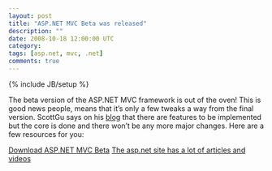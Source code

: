 ```yaml
---
layout: post
title: "ASP.NET MVC Beta was released"
description: ""
date: 2008-10-18 12:00:00 UTC
category: 
tags: [asp.net, mvc, .net]
comments: true
---
```

{% include JB/setup %}

<div id="post">
<p>The beta version of the <span class="caps">ASP</span>.NET <span class="caps">MVC</span> framework is out of the oven! This is good news people,  means that it&rsquo;s only a few tweaks a way from the final version. ScottGu says on  his <a href="http://weblogs.asp.net/scottgu/archive/2008/10/16/asp-net-mvc-beta-released.aspx">blog</a>  that there are features to be implemented but the core is done and there won&rsquo;t  be any more major changes. Here are a few resources for you:</p>
<p><a href="http://www.microsoft.com/downloads/details.aspx?FamilyId=A24D1E00-CD35-4F66-BAA0-2362BDDE0766&amp;displaylang=en">Download  <span class="caps">ASP</span>.NET <span class="caps">MVC</span> Beta</a> <a href="http://www.asp.net/mvc">The asp.net site has a lot of articles and  videos</a></p>
</div>